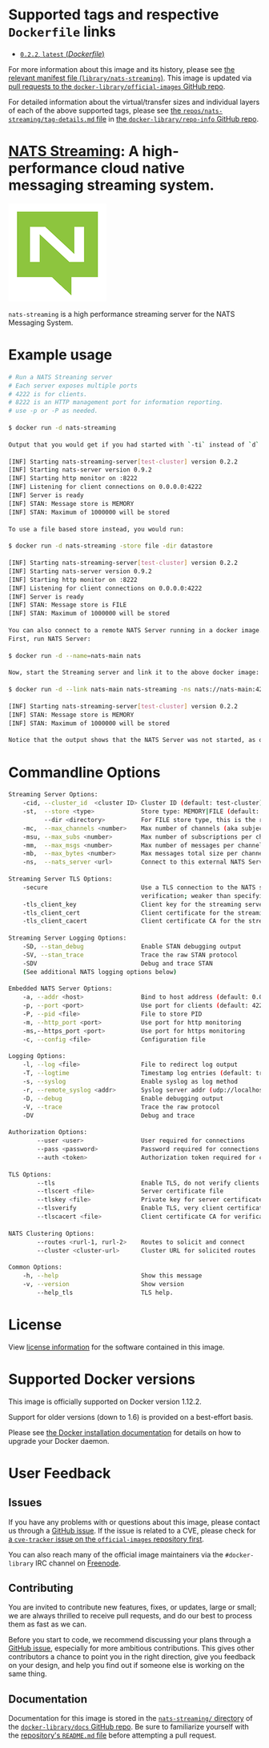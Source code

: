 # Supported tags and respective `Dockerfile` links

-	[`0.2.2`, `latest` (*Dockerfile*)](https://github.com/nats-io/nats-streaming-docker/blob/d7e21255fec8967f7dbdacdb4501c8e78d821e49/Dockerfile)

For more information about this image and its history, please see [the relevant manifest file (`library/nats-streaming`)](https://github.com/docker-library/official-images/blob/master/library/nats-streaming). This image is updated via [pull requests to the `docker-library/official-images` GitHub repo](https://github.com/docker-library/official-images/pulls?q=label%3Alibrary%2Fnats-streaming).

For detailed information about the virtual/transfer sizes and individual layers of each of the above supported tags, please see [the `repos/nats-streaming/tag-details.md` file](https://github.com/docker-library/repo-info/blob/master/repos/nats-streaming/tag-details.md) in [the `docker-library/repo-info` GitHub repo](https://github.com/docker-library/repo-info).

# [NATS Streaming](https://nats.io): A high-performance cloud native messaging streaming system.

![logo](https://raw.githubusercontent.com/docker-library/docs/4a2d30cdf4ff4bc6ae915ada7a058db0c908659d/nats-streaming/logo.png)

`nats-streaming` is a high performance streaming server for the NATS Messaging System.

# Example usage

```bash
# Run a NATS Streaning server
# Each server exposes multiple ports
# 4222 is for clients.
# 8222 is an HTTP management port for information reporting.
# use -p or -P as needed.

$ docker run -d nats-streaming

Output that you would get if you had started with `-ti` instead of `d` (for daemon):

[INF] Starting nats-streaming-server[test-cluster] version 0.2.2
[INF] Starting nats-server version 0.9.2
[INF] Starting http monitor on :8222
[INF] Listening for client connections on 0.0.0.0:4222
[INF] Server is ready
[INF] STAN: Message store is MEMORY
[INF] STAN: Maximum of 1000000 will be stored

To use a file based store instead, you would run:

$ docker run -d nats-streaming -store file -dir datastore

[INF] Starting nats-streaming-server[test-cluster] version 0.2.2
[INF] Starting nats-server version 0.9.2
[INF] Starting http monitor on :8222
[INF] Listening for client connections on 0.0.0.0:4222
[INF] Server is ready
[INF] STAN: Message store is FILE
[INF] STAN: Maximum of 1000000 will be stored

You can also connect to a remote NATS Server running in a docker image.
First, run NATS Server:

$ docker run -d --name=nats-main nats

Now, start the Streaming server and link it to the above docker image:

$ docker run -d --link nats-main nats-streaming -ns nats://nats-main:4222 

[INF] Starting nats-streaming-server[test-cluster] version 0.2.2
[INF] STAN: Message store is MEMORY
[INF] STAN: Maximum of 1000000 will be stored

Notice that the output shows that the NATS Server was not started, as opposed to the first output.

```

# Commandline Options

```bash
Streaming Server Options:
    -cid, --cluster_id  <cluster ID> Cluster ID (default: test-cluster)
    -st,  --store <type>             Store type: MEMORY|FILE (default: MEMORY)
          --dir <directory>          For FILE store type, this is the root directory
    -mc,  --max_channels <number>    Max number of channels (aka subjects, topics, etc...)
    -msu, --max_subs <number>        Max number of subscriptions per channel
    -mm,  --max_msgs <number>        Max number of messages per channel
    -mb,  --max_bytes <number>       Max messages total size per channel
    -ns,  --nats_server <url>        Connect to this external NATS Server (embedded otherwise)

Streaming Server TLS Options:
    -secure                          Use a TLS connection to the NATS server without
                                     verification; weaker than specifying certificates.
    -tls_client_key                  Client key for the streaming server
    -tls_client_cert                 Client certificate for the streaming server
    -tls_client_cacert               Client certificate CA for the streaming server

Streaming Server Logging Options:
    -SD, --stan_debug                Enable STAN debugging output
    -SV, --stan_trace                Trace the raw STAN protocol
    -SDV                             Debug and trace STAN
    (See additional NATS logging options below)

Embedded NATS Server Options:
    -a, --addr <host>                Bind to host address (default: 0.0.0.0)
    -p, --port <port>                Use port for clients (default: 4222)
    -P, --pid <file>                 File to store PID
    -m, --http_port <port>           Use port for http monitoring
    -ms,--https_port <port>          Use port for https monitoring
    -c, --config <file>              Configuration file

Logging Options:
    -l, --log <file>                 File to redirect log output
    -T, --logtime                    Timestamp log entries (default: true)
    -s, --syslog                     Enable syslog as log method
    -r, --remote_syslog <addr>       Syslog server addr (udp://localhost:514)
    -D, --debug                      Enable debugging output
    -V, --trace                      Trace the raw protocol
    -DV                              Debug and trace

Authorization Options:
        --user <user>                User required for connections
        --pass <password>            Password required for connections
        --auth <token>               Authorization token required for connections

TLS Options:
        --tls                        Enable TLS, do not verify clients (default: false)
        --tlscert <file>             Server certificate file
        --tlskey <file>              Private key for server certificate
        --tlsverify                  Enable TLS, very client certificates
        --tlscacert <file>           Client certificate CA for verification

NATS Clustering Options:
        --routes <rurl-1, rurl-2>    Routes to solicit and connect
        --cluster <cluster-url>      Cluster URL for solicited routes

Common Options:
    -h, --help                       Show this message
    -v, --version                    Show version
        --help_tls                   TLS help.
```

# License

View [license information](https://github.com/nats-io/nats-streaming-server/blob/master/LICENSE) for the software contained in this image.

# Supported Docker versions

This image is officially supported on Docker version 1.12.2.

Support for older versions (down to 1.6) is provided on a best-effort basis.

Please see [the Docker installation documentation](https://docs.docker.com/installation/) for details on how to upgrade your Docker daemon.

# User Feedback

## Issues

If you have any problems with or questions about this image, please contact us through a [GitHub issue](https://github.com/nats-io/nats-streaming-docker/issues). If the issue is related to a CVE, please check for [a `cve-tracker` issue on the `official-images` repository first](https://github.com/docker-library/official-images/issues?q=label%3Acve-tracker).

You can also reach many of the official image maintainers via the `#docker-library` IRC channel on [Freenode](https://freenode.net).

## Contributing

You are invited to contribute new features, fixes, or updates, large or small; we are always thrilled to receive pull requests, and do our best to process them as fast as we can.

Before you start to code, we recommend discussing your plans through a [GitHub issue](https://github.com/nats-io/nats-streaming-docker/issues), especially for more ambitious contributions. This gives other contributors a chance to point you in the right direction, give you feedback on your design, and help you find out if someone else is working on the same thing.

## Documentation

Documentation for this image is stored in the [`nats-streaming/` directory](https://github.com/docker-library/docs/tree/master/nats-streaming) of the [`docker-library/docs` GitHub repo](https://github.com/docker-library/docs). Be sure to familiarize yourself with the [repository's `README.md` file](https://github.com/docker-library/docs/blob/master/README.md) before attempting a pull request.
